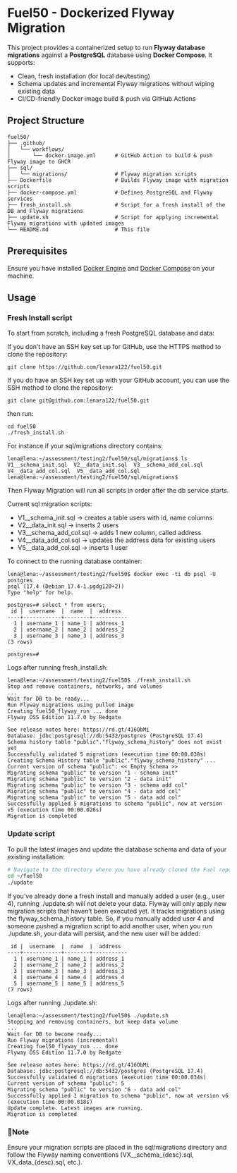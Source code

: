 # Fuel50 - Dockerized Flyway Migration
This project provides a containerized setup to run **Flyway database migrations** against a **PostgreSQL** database using **Docker Compose**.
It supports:
-  Clean, fresh installation (for local dev/testing)
-  Schema updates and incremental Flyway migrations without wiping existing data
-  CI/CD-friendly Docker image build & push via GitHub Actions
## Project Structure

```
fuel50/
├── .github/
│   └── workflows/
│       └── docker-image.yml      # GitHub Action to build & push Flyway image to GHCR
├── sql/
│   └── migrations/               # Flyway migration scripts
├── Dockerfile                    # Builds Flyway image with migration scripts
├── docker-compose.yml            # Defines PostgreSQL and Flyway services
├── fresh_install.sh              # Script for a fresh install of the DB and Flyway migrations 
├── update.sh                     # Script for applying incremental Flyway migrations with updated images
└── README.md                     # This file
```

## Prerequisites

Ensure you have installed [Docker Engine](https://docs.docker.com/engine/install/) and [Docker Compose](https://docs.docker.com/compose/install/) on your machine.

## Usage

### **Fresh Install script**

To start from scratch, including a fresh PostgreSQL database and data:

If you don’t have an SSH key set up for GitHub, use the HTTPS method to clone the repository:
```
git clone https://github.com/lenara122/fuel50.git
```
If you do have an SSH key set up with your GitHub account, you can use the SSH method to clone the repository:
```
git clone git@github.com:lenara122/fuel50.git
```

then run:
```
cd fuel50
./fresh_install.sh
```

For instance if your sql/migrations directory contains:
```
lena@lena:~/assessment/testing2/fuel50/sql/migrations$ ls
V1__schema_init.sql  V2__data_init.sql  V3__schema_add_col.sql  V4__data_add_col.sql  V5__data_add_col.sql
lena@lena:~/assessment/testing2/fuel50/sql/migrations$ 
```
Then Flyway Migration will run all scripts in order after the db service starts.

Current sql migration scripts:
- V1__schema_init.sql      -> creates a table users with id, name columns
- V2__data_init.sql        -> inserts 2 users
- V3__schema_add_col.sql   -> adds 1 new column, called address
- V4__data_add_col.sql     -> updates the address data for existing users
- V5__data_add_col.sql     -> inserts 1 user

To connect to the running database container:
```
lena@lena:~/assessment/testing2/fuel50$ docker exec -ti db psql -U postgres
psql (17.4 (Debian 17.4-1.pgdg120+2))
Type "help" for help.

postgres=# select * from users;
 id |  username  |  name  |  address  
----+------------+--------+-----------
  1 | username_1 | name_1 | address_1
  2 | username_2 | name_2 | address_2
  3 | username_3 | name_3 | address_3
(3 rows)

postgres=# 

```

Logs after running fresh_install.sh:
```
lena@lena:~/assessment/testing2/fuel50$ ./fresh_install.sh 
Stop and remove containers, networks, and volumes
...
Wait for DB to be ready...
Run Flyway migrations using pulled image
Creating fuel50_flyway_run ... done
Flyway OSS Edition 11.7.0 by Redgate

See release notes here: https://rd.gt/416ObMi
Database: jdbc:postgresql://db:5432/postgres (PostgreSQL 17.4)
Schema history table "public"."flyway_schema_history" does not exist yet
Successfully validated 5 migrations (execution time 00:00.038s)
Creating Schema History table "public"."flyway_schema_history" ...
Current version of schema "public": << Empty Schema >>
Migrating schema "public" to version "1 - schema init"
Migrating schema "public" to version "2 - data init"
Migrating schema "public" to version "3 - schema add col"
Migrating schema "public" to version "4 - data add col"
Migrating schema "public" to version "5 - data add col"
Successfully applied 5 migrations to schema "public", now at version v5 (execution time 00:00.026s)
Migration is completed
```
### **Update script**

To pull the latest images and update the database schema and data of your existing installation:
```bash
# Navigate to the directory where you have already cloned the Fuel repository., e.g 
cd ~/fuel50
./update
```
If you've already done a fresh install and manually added a user (e.g., user 4), running ./update.sh will not delete your data. Flyway will only apply new migration scripts that haven’t been executed yet. It tracks migrations using the flyway_schema_history table. So, if you manually added user 4 and someone pushed a migration script to add another user, when you run ./update.sh, your data will persist, and the new user will be added:
```
 id |  username  |  name  |  address  
----+------------+--------+-----------
  1 | username_1 | name_1 | address_1
  2 | username_2 | name_2 | address_2
  3 | username_3 | name_3 | address_3
  4 | username_4 | name_4 | address_4
  5 | username_5 | name_5 | address_5
(7 rows)
```
Logs after running ./update.sh:
```
lena@lena:~/assessment/testing2/fuel50$ ./update.sh 
Stopping and removing containers, but keep data volume
...
Wait for DB to become ready...
Run Flyway migrations (incremental)
Creating fuel50_flyway_run ... done
Flyway OSS Edition 11.7.0 by Redgate

See release notes here: https://rd.gt/416ObMi
Database: jdbc:postgresql://db:5432/postgres (PostgreSQL 17.4)
Successfully validated 6 migrations (execution time 00:00.034s)
Current version of schema "public": 5
Migrating schema "public" to version "6 - data add col"
Successfully applied 1 migration to schema "public", now at version v6 (execution time 00:00.018s)
Update complete. Latest images are running.
Migration is completed
```
### 📝**Note**
Ensure your migration scripts are placed in the sql/migrations directory and follow the Flyway naming conventions (VX__schema_{desc}.sql, VX_data_{desc}.sql, etc.).


